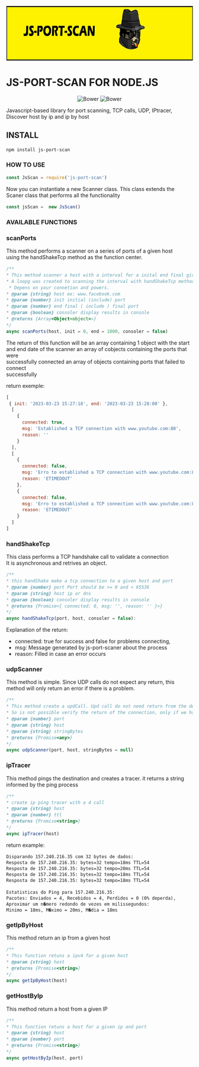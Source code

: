 <div align="center">
  <img src="./src/assets/header.jpg" width="100%" height="150"/>
</div>

# JS-PORT-SCAN FOR NODE.JS
<p align="center">
   <img alt="Bower" src="https://img.shields.io/bower/l/MI?style=flat-square">
   <img alt="Bower" src="https://img.shields.io/badge/version-1.0.0-blue">
</p>


Javascript-based library for port scanning, TCP calls, UDP, IPtracer, Discover host by ip and ip by host

## INSTALL

```
npm install js-port-scan
```

### HOW TO USE 

```javascript
const JsScan = require('js-port-scan')
```

Now you can instantiate a new Scanner class. This class extends the Scaner class that performs all the functionality

```javascript
const jsScan =  new JsScan()

```

### AVAILABLE FUNCTIONS

### scanPorts

This method performs a scanner on a series of ports of a given host <br/>
using the handShakeTcp method as the function center.

```javascript
/**
* This method scanner a host with a interval for a inital end final given ports.
* A loopg was created to scanning the interval with handShakeTcp method.
 * Depens on your connetion and powers.
* @param {string} host ex: www.facebook.com
* @param {number} init initial (include) port
* @param {number} end final ( include ) final port
* @param {boolean} consoler display results in console
* @returns {Array<Object<object>>}
*/
async scanPorts(host, init = 0, end = 1000, consoler = false)
```

The return of this function will be an array containing 1 object with the start <br/>
and end date of the scanner an array of cobjects containing the ports that were <br/>
successfully connected an array of objects containing ports that failed to connect <br/>
successfully

return exemple:
``` javascript
[
 { init: '2023-03-23 15:27:18', end: '2023-03-23 15:28:00' },
  [
    {
      connected: true,
      msg: 'Established a TCP connection with www.youtube.com:80',        
      reason: ''
    }
  ],
  [
    {
      connected: false,
      msg: 'Erro to established a TCP connection with www.youtube.com:81',
      reason: 'ETIMEDOUT'
    },
    {
      connected: false,
      msg: 'Erro to established a TCP connection with www.youtube.com:82',
      reason: 'ETIMEDOUT'
    }
  ]
]
```

### handShakeTcp
This class performs a TCP handshake call to validate a connection<br/>
It is asynchronous and retrives an object.

```javascript
/**
* this handShake make a tcp connection to a given host and port
* @param {number} port Port should be >= 0 and < 65536
* @param {string} host ip or dns
* @param {boolean} consoler display results in console
* @returns {Promise<{ connected: 0, msg: '', reason: '' }>}
*/
async handShakeTcp(port, host, consoler = false): 
```
Explanation of the return:
* connected: true for success and false for problems connecting,
* msg: Message generated by js-port-scaner about the process
* reason: Filled in case an error occurs

### udpScanner
This method is simple. Since UDP calls do not expect any return, 
this method will only return an error if there is a problem.

```javascript
/**
* This method create a updCall. Upd call do not need return from the destination.
* So is not possible verify the return of the connection, only if we have error.
* @param {number} port
* @param {string} host
* @param {string} stringBytes
* @returns {Promise<any>}
*/
async udpScanner(port, host, stringBytes = null) 
```

### ipTracer
This method pings the destination and creates a tracer. 
it returns a string informed by the ping process

```javascript
/**
* create ip ping tracer with a 4 call
* @param {string} host
* @param {number} ttl
* @returns {Promise<string>}
*/
async ipTracer(host)
```

return example:
```shell
Disparando 157.240.216.35 com 32 bytes de dados:
Resposta de 157.240.216.35: bytes=32 tempo=18ms TTL=54       
Resposta de 157.240.216.35: bytes=32 tempo=20ms TTL=54       
Resposta de 157.240.216.35: bytes=32 tempo=18ms TTL=54       
Resposta de 157.240.216.35: bytes=32 tempo=18ms TTL=54       

Estatisticas do Ping para 157.240.216.35:
Pacotes: Enviados = 4, Recebidos = 4, Perdidos = 0 (0% deperda),
Aproximar um n�mero redondo de vezes em milissegundos:       
Minimo = 18ms, M�ximo = 20ms, M�dia = 18ms
```

### getIpByHost

This method return an ip from a given host

```javascript
/**
* This function retuns a ipv4 for a given host
* @param {string} host 
* @returns {Promise<string>}
*/
async getIpByHost(host) 
```

### getHostByIp

This method return a host from a given IP

```javascript
/**
* This function retuns a host for a given ip and port
* @param {string} host 
* @param {number} port
* @returns {Promise<string>}
*/
async getHostByIp(host, port) 
```
